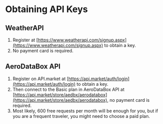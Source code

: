 # Obtaining API Keys

## WeatherAPI

1. Register at [https://www.weatherapi.com/signup.aspx](https://www.weatherapi.com/signup.aspx) to obtain a key.
2. No payment card is required.

## AeroDataBox API

1. Register on API.market at [https://api.market/auth/login](https://api.market/auth/login) to obtain a key.
2. Then connect to the Basic plan in AeroDataBox API at [https://api.market/store/aedbx/aerodatabox](https://api.market/store/aedbx/aerodatabox), no payment card is required.
3. Most likely, 600 free requests per month will be enough for you, but if you are a frequent traveler, you might need to choose a paid plan.
